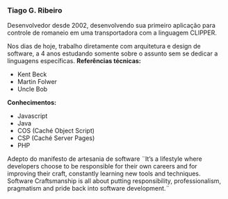 ### Tiago G. Ribeiro

Desenvolvedor desde 2002, desenvolvendo sua primeiro aplicação para controle de romaneio em uma transportadora com a linguagem CLIPPER.

Nos dias de hoje, trabalho diretamente com arquitetura e design de software, a 4 anos estudando somente sobre o assunto sem se dedicar a linguagens específicas.
**Referências técnicas:**
- Kent Beck
- Martin Folwer
- Uncle Bob

**Conhecimentos:**
- Javascript
- Java
- COS (Caché Object Script)
- CSP (Caché Server Pages)
- PHP

Adepto do manifesto de artesania de software
¨It’s a lifestyle where developers choose to be responsible for their own careers and for improving their craft, constantly learning new tools and techniques. Software Craftsmanship is all about putting responsibility, professionalism, pragmatism and pride back into software development.¨
